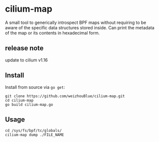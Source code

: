 # cilium-map

A small tool to generically introspect BPF maps without requiring to be aware
of the specific data structures stored inside. Can print the metadata of the
map or its contents in hexadecimal form.

## release note

update to cilium v1.16

## Install

Install from source via `go get`:

```
git clone https://github.com/weizhouBlue/cilium-map.git
cd cilium-map
go build cilium-map.go
```

## Usage

```
cd /sys/fs/bpf/tc/globals/
cilium-map dump ./FILE_NAME
```

